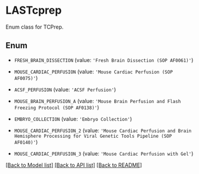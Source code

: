 # LASTcprep

Enum class for TCPrep.

## Enum

* `FRESH_BRAIN_DISSECTION` (value: `'Fresh Brain Dissection (SOP AF0061)'`)

* `MOUSE_CARDIAC_PERFUSION` (value: `'Mouse Cardiac Perfusion (SOP AF0075)'`)

* `ACSF_PERFUSION` (value: `'ACSF Perfusion'`)

* `MOUSE_BRAIN_PERFUSION_A` (value: `'Mouse Brain Perfusion and Flash Freezing Protocol (SOP AF0138)'`)

* `EMBRYO_COLLECTION` (value: `'Embryo Collection'`)

* `MOUSE_CARDIAC_PERFUSION_2` (value: `'Mouse Cardiac Perfusion and Brain Hemisphere Processing for Viral Genetic Tools Pipeline (SOP AF0140)'`)

* `MOUSE_CARDIAC_PERFUSION_3` (value: `'Mouse Cardiac Perfusion with Gel'`)

[[Back to Model list]](../README.md#documentation-for-models) [[Back to API list]](../README.md#documentation-for-api-endpoints) [[Back to README]](../README.md)


